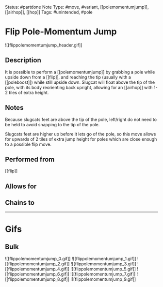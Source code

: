 Status: #partdone 
Note Type: #move, #variant, [[polemomentumjump]], [[airhop]], [[hop]]
Tags: #unintended, #pole 

# Flip Pole-Momentum Jump
![[flippolemomentumjump_header.gif]]
## Description
It is possible to perform a [[polemomentumjump]] by grabbing a pole while upside down from a [[flip]], and reaching the tip (usually with a [[poleboost]]) while still upside down. Slugcat will float above the tip of the pole, with its body reorienting back upright, allowing for an [[airhop]] with 1-2 tiles of extra height.

## Notes
Because slugcats feet are above the tip of the pole, left/right do not need to be held to avoid snapping to the tip of the pole.

Slugcats feet are higher up before it lets go of the pole, so this move allows for upwards of 2 tiles of extra jump height for poles which are close enough to a possible flip move.

## Performed from
[[flip]]

## Allows for


## Chains to


___
# Gifs
## Bulk
![[flippolemomentumjump_0.gif]]
![[flippolemomentumjump_1.gif]]
![[flippolemomentumjump_2.gif]]
![[flippolemomentumjump_3.gif]]
![[flippolemomentumjump_4.gif]]
![[flippolemomentumjump_5.gif]]
![[flippolemomentumjump_6.gif]]
![[flippolemomentumjump_7.gif]]
![[flippolemomentumjump_8.gif]]
![[flippolemomentumjump_9.gif]]